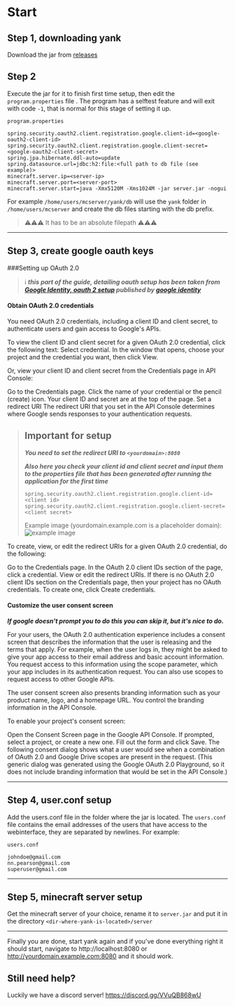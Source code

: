 # Start
## Step 1, downloading yank
Download the jar from [releases](https://github.com/LukeOnuke/yank/releases/latest)
## Step 2
Execute the jar for it to finish first time setup, then edit the `program.properties` file .
The program has a selftest feature and will exit with code `-1`, that is normal for this 
stage of setting it up.

`program.properties`
```properties
spring.security.oauth2.client.registration.google.client-id=<google-oauth2-client-id>
spring.security.oauth2.client.registration.google.client-secret=<google-oauth2-client-secret>
spring.jpa.hibernate.ddl-auto=update
spring.datasource.url=jdbc:h2:file:<full path to db file (see example)>
minecraft.server.ip=<server-ip>
minecraft.server.port=<server-port>
minecraft.server.start=java -Xmx5120M -Xms1024M -jar server.jar -nogui
```
For example `/home/users/mcserver/yank/db` will use the `yank` folder
in `/home/users/mcserver` and create the db files starting with the db prefix.

> ⚠⚠⚠ It has to be an absolute filepath ⚠⚠⚠

---
## Step 3, create google oauth keys

###Setting up OAuth 2.0
> ℹ ***this part of the guide, detailing oauth setup has been taken from
[Google Identity, oauth 2 setup](https://developers.google.com/identity/protocols/oauth2/openid-connect#appsetup)
published by [google identity](https://developers.google.com/identity)***

#### Obtain OAuth 2.0 credentials
You need OAuth 2.0 credentials, including a client ID and client secret, to authenticate users and gain access to Google's APIs.

To view the client ID and client secret for a given OAuth 2.0 credential, click the following text: Select credential. In the window that opens, choose your project and the credential you want, then click View.

Or, view your client ID and client secret from the Credentials page in API Console:

Go to the Credentials page.
Click the name of your credential or the pencil (create) icon. Your client ID and secret are at the top of the page.
Set a redirect URI
The redirect URI that you set in the API Console determines where Google sends responses to your authentication requests.
> ## Important for setup
> ***You need to set the redirect URI to `<yourdomain>:8080`***
> 
> ***Also here you check your client id and client secret and 
> input them to the properties file that has been generated after 
> running the application for the first time***
> ```properties
> spring.security.oauth2.client.registration.google.client-id=<client id>
> spring.security.oauth2.client.registration.google.client-secret=<client secret>
> ```
> Example image (yourdomain.example.com is a placeholder domain): 
> ![example image](https://i.imgur.com/PkfRQT7.png)

To create, view, or edit the redirect URIs for a given OAuth 2.0 credential, do the following:

Go to the Credentials page.
In the OAuth 2.0 client IDs section of the page, click a credential.
View or edit the redirect URIs.
If there is no OAuth 2.0 client IDs section on the Credentials page, then your project has no OAuth credentials. To create one, click Create credentials.

#### Customize the user consent screen
***If google doesn't prompt you to do this you can skip it, but it's nice to do.***

For your users, the OAuth 2.0 authentication experience includes a consent screen that describes the information that the user is releasing and the terms that apply. For example, when the user logs in, they might be asked to give your app access to their email address and basic account information. You request access to this information using the scope parameter, which your app includes in its authentication request. You can also use scopes to request access to other Google APIs.

The user consent screen also presents branding information such as your product name, logo, and a homepage URL. You control the branding information in the API Console.

To enable your project's consent screen:

Open the Consent Screen page in the Google API Console.
If prompted, select a project, or create a new one.
Fill out the form and click Save.
The following consent dialog shows what a user would see when a combination of OAuth 2.0 and Google Drive scopes are present in the request. (This generic dialog was generated using the Google OAuth 2.0 Playground, so it does not include branding information that would be set in the API Console.)



---
## Step 4, user.conf setup
   Add the users.conf file in the folder where the jar is located. The `users.conf` file
   contains the email addresses of the users that have access to the webinterface, they
   are separated by newlines.
   For example:

`users.conf`

```text
johndoe@gmail.com
nn.pearson@gmail.com
superuser@gmail.com
```
---
## Step 5, minecraft server setup
   Get the minecraft server of your choice, rename it to `server.jar` and
   put it in the directory `<dir-where-yank-is-located>/server`
   
---
Finally you are done, start yank again and if you've done everything 
right it should start, navigate to http://localhost:8080 or 
http://yourdomain.example.com:8080 and it should work.

## Still need help?
Luckily we have a discord server!
https://discord.gg/VVuQB868wU